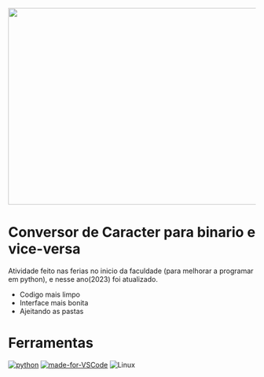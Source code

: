 <p align="center">
  <img style="width:750px;height:400px" src="https://images.pexels.com/photos/577585/pexels-photo-577585.jpeg?auto=compress&cs=tinysrgb&w=1260&h=750&dpr=1">
</p>


# Conversor de Caracter para binario e vice-versa
Atividade feito nas ferias no inicio da faculdade (para melhorar a programar em python), e nesse ano(2023) foi atualizado.
* Codigo mais limpo
* Interface mais bonita 
* Ajeitando as pastas

# Ferramentas 
[![python](https://img.shields.io/badge/Python-3776AB?style=for-the-badge&logo=python&logoColor=white)](python.com)
[![made-for-VSCode](https://img.shields.io/badge/Made%20for-VSCode-1f425f.svg)](https://code.visualstudio.com/)
![Linux](https://img.shields.io/badge/Linux-FCC624?style=for-the-badge&logo=linux&logoColor=black)